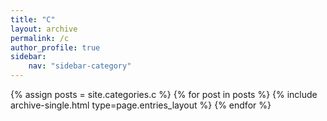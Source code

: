 ```yaml
---
title: "C"
layout: archive
permalink: /c
author_profile: true
sidebar:
    nav: "sidebar-category"
---
```



{% assign posts = site.categories.c %}
{% for post in posts %} {% include archive-single.html type=page.entries_layout %} {% endfor %}